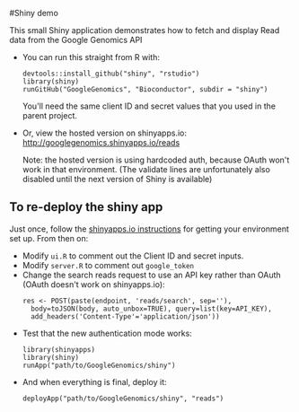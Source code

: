 #Shiny demo

This small Shiny application demonstrates how to fetch and display
Read data from the Google Genomics API

* You can run this straight from R with:
  ```
  devtools::install_github("shiny", "rstudio")
  library(shiny)
  runGitHub("GoogleGenomics", "Bioconductor", subdir = "shiny")
  ```

  You'll need the same client ID and secret values that you used 
  in the parent project.

* Or, view the hosted version on shinyapps.io: 
  http://googlegenomics.shinyapps.io/reads

  Note: the hosted version is using hardcoded auth, because OAuth 
  won't work in that environment. (The validate lines are unfortunately 
  also disabled until the next version of Shiny is available)


## To re-deploy the shiny app

Just once, follow the
[shinyapps.io instructions](http://shiny.rstudio.com/articles/shinyapps.html)
for getting your environment set up. From then on:

* Modify `ui.R` to comment out the Client ID and secret inputs.
* Modify `server.R` to comment out `google_token`
* Change the search reads request to use an API key rather than OAuth
  (OAuth doesn't work on shinyapps.io):
  ```
  res <- POST(paste(endpoint, 'reads/search', sep=''),
    body=toJSON(body, auto_unbox=TRUE), query=list(key=API_KEY),
    add_headers('Content-Type'='application/json'))
  ```
* Test that the new authentication mode works:
  ```
  library(shinyapps)
  library(shiny)
  runApp("path/to/GoogleGenomics/shiny")
  ```
* And when everything is final, deploy it:
  ```
  deployApp("path/to/GoogleGenomics/shiny", "reads")
  ```
